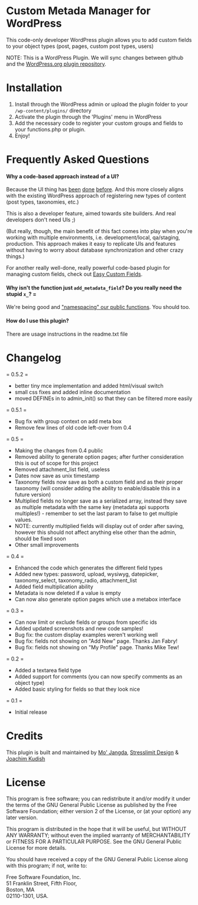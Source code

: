 # Custom Metada Manager for WordPress

This code-only developer WordPress plugin allows you to add custom fields to your object types (post, pages, custom post types, users)

NOTE: This is a WordPress Plugin. We will sync changes between github and the [WordPress.org plugin repository](http://wordpress.org/extend/plugins/custom-metadata/).

# Installation

1. Install through the WordPress admin or upload the plugin folder to your `/wp-content/plugins/` directory
2. Activate the plugin through the 'Plugins' menu in WordPress
3. Add the necessary code to register your custom groups and fields to your functions.php or plugin.
4. Enjoy!

# Frequently Asked Questions


#### Why a code-based approach instead of a UI?

Because the UI thing has [been](http://wordpress.org/extend/plugins/verve-meta-boxes/) [done](http://wordpress.org/extend/plugins/fresh-page/) [before](http://wordpress.org/extend/plugins/pods/). And this more closely aligns with the existing WordPress approach of registering new types of content (post types, taxonomies, etc.)

This is also a developer feature, aimed towards site builders. And real developers don't need UIs ;)

(But really, though, the main benefit of this fact comes into play when you're working with multiple environments, i.e. development/local, qa/staging, production. This approach makes it easy to replicate UIs and features without having to worry about database synchronization and other crazy things.)

For another really well-done, really powerful code-based plugin for managing custom fields, check out [Easy Custom Fields](http://wordpress.org/extend/plugins/easy-custom-fields/).


#### Why isn't the function just `add_metadata_field`? Do you really need the stupid `x_`? =

We're being good and ["namespacing" our public functions](http://andrewnacin.com/2010/05/11/in-wordpress-prefix-everything/). You should too.


#### How do I use this plugin?

There are usage instructions in the readme.txt file

# Changelog

= 0.5.2 =
* better tiny mce implementation and added html/visual switch
* small css fixes and added inline documentation
* moved DEFINEs in to admin_init() so that they can be filtered more easily

= 0.5.1 =
* Bug fix with group context on add meta box 
* Remove few lines of old code left-over from 0.4

= 0.5 =

* Making the changes from 0.4 public
* Removed ability to generate option pages; after further consideration this is out of scope for this project
* Removed attachment_list field, useless
* Dates now save as unix timestamp
* Taxonomy fields now save as both a custom field and as their proper taxonomy (will consider adding the ability to enable/disable this in a future version)
* Multiplied fields no longer save as a serialized array, instead they save as multiple metadata with the same key (metadata api supports multiples!) - remember to set the last param to false to get multiple values. 
* NOTE: currently multiplied fields will display out of order after saving, however this should not affect anything else other than the admin, should be fixed soon
* Other small improvements

= 0.4 =

* Enhanced the code which generates the different field types
* Added new types: password, upload, wysiwyg, datepicker, taxonomy_select, taxonomy_radio, attachment_list
* Added field multiplication ability
* Metadata is now deleted if a value is empty
* Can now also generate option pages which use a metabox interface

= 0.3 =

* Can now limit or exclude fields or groups from specific ids
* Added updated screenshots and new code samples!
* Bug fix: the custom display examples weren't working well
* Bug fix: fields not showing on "Add New" page. Thanks Jan Fabry!
* Bug fix: fields not showing on "My Profile" page. Thanks Mike Tew!

= 0.2 =

* Added a textarea field type
* Added support for comments (you can now specify comments as an object type)
* Added basic styling for fields so that they look nice

= 0.1 =

* Initial release

# Credits

This plugin is built and maintained by [Mo' Jangda](http://digitalize.ca/ "Mo' Jangda"), [Stresslimit Design](http://stresslimitdesign.com/about-our-wordpress-expertise "Stresslimit Design") & [Joachim Kudish](http://jkudish.com "Joachim Kudish")


# License

This program is free software; you can redistribute it and/or modify it under the terms of the GNU General Public License as published by the Free Software Foundation; either version 2 of the License, or (at your option) any later version.

This program is distributed in the hope that it will be useful, but WITHOUT ANY WARRANTY; without even the implied warranty of MERCHANTABILITY or FITNESS FOR A PARTICULAR PURPOSE.  See the GNU General Public License for more details.

You should have received a copy of the GNU General Public License along with this program; if not, write to:

Free Software Foundation, Inc.  
51 Franklin Street, Fifth Floor,   
Boston, MA  
02110-1301, USA.